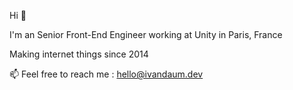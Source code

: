 Hi 👋

I'm an Senior Front-End Engineer working at Unity in Paris, France

Making internet things since 2014

📫 Feel free to reach me : [hello@ivandaum.dev](mailto:hello@ivandaum.dev)
